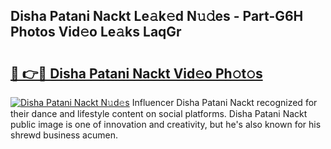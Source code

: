 ## Disha Patani Nackt Le𝚊k𝚎d N𝚞𝚍es - Part-G6H Photos Vid𝚎o Le𝚊ks LaqGr

# <h2><a href="http://fb8rur.evod.top/?m=Disha+Patani+Nackt">🔗 👉🔴 Disha Patani Nackt Vid𝚎o Ph𝚘t𝚘s</a></h2>

[![Disha Patani Nackt N𝚞d𝚎s](https://i.imgur.com/8V9OHl7.gif)](http://fb8rur.evod.top/?m=Disha+Patani+Nackt)
Influencer Disha Patani Nackt recognized for their dance and lifestyle content on social platforms. Disha Patani Nackt public image is one of innovation and creativity, but he's also known for his shrewd business acumen. 
